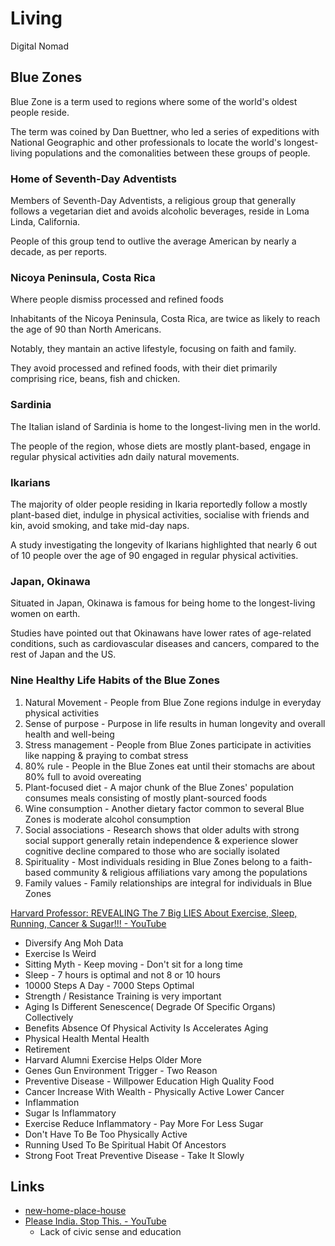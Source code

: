 # Living

Digital Nomad

## Blue Zones

Blue Zone is a term used to regions where some of the world's oldest people reside.

The term was coined by Dan Buettner, who led a series of expeditions with National Geographic and other professionals to locate the world's longest-living populations and the comonalities between these groups of people.

### Home of Seventh-Day Adventists

Members of Seventh-Day Adventists, a religious group that generally follows a vegetarian diet and avoids alcoholic beverages, reside in Loma Linda, California.

People of this group tend to outlive the average American by nearly a decade, as per reports.

### Nicoya Peninsula, Costa Rica

Where people dismiss processed and refined foods

Inhabitants of the Nicoya Peninsula, Costa Rica, are twice as likely to reach the age of 90 than North Americans.

Notably, they mantain an active lifestyle, focusing on faith and family.

They avoid processed and refined foods, with their diet primarily comprising rice, beans, fish and chicken.

### Sardinia

The Italian island of Sardinia is home to the longest-living men in the world.

The people of the region, whose diets are mostly plant-based, engage in regular physical activities adn daily natural movements.

### Ikarians

The majority of older people residing in Ikaria reportedly follow a mostly plant-based diet, indulge in physical activities, socialise with friends and kin, avoid smoking, and take mid-day naps.

A study investigating the longevity of Ikarians highlighted that nearly 6 out of 10 people over the age of 90 engaged in regular physical activities.

### Japan, Okinawa

Situated in Japan, Okinawa is famous for being home to the longest-living women on earth.

Studies have pointed out that Okinawans have lower rates of age-related conditions, such as cardiovascular diseases and cancers, compared to the rest of Japan and the US.

### Nine Healthy Life Habits of the Blue Zones

1. Natural Movement - People from Blue Zone regions indulge in everyday physical activities
2. Sense of purpose - Purpose in life results in human longevity and overall health and well-being
3. Stress management - People from Blue Zones participate in activities like napping & praying to combat stress
4. 80% rule - People in the Blue Zones eat until their stomachs are about 80% full to avoid overeating
5. Plant-focused diet - A major chunk of the Blue Zones' population consumes meals consisting of mostly plant-sourced foods
6. Wine consumption - Another dietary factor common to several Blue Zones is moderate alcohol consumption
7. Social associations - Research shows that older adults with strong social support generally retain independence & experience slower cognitive decline compared to those who are socially isolated
8. Spirituality - Most individuals residing in Blue Zones belong to a faith-based community & religious affiliations vary among the populations
9. Family values - Family relationships are integral for individuals in Blue Zones

[Harvard Professor: REVEALING The 7 Big LIES About Exercise, Sleep, Running, Cancer & Sugar!!! - YouTube](https://www.youtube.com/watch?v=ujRwf1HdNjk)

- Diversify Ang Moh Data
- Exercise Is Weird
- Sitting Myth - Keep moving - Don't sit for a long time
- Sleep - 7 hours is optimal and not 8 or 10 hours
- 10000 Steps A Day - 7000 Steps Optimal
- Strength / Resistance Training is very important
- Aging Is Different Senescence( Degrade Of Specific Organs) Collectively
- Benefits Absence Of Physical Activity Is Accelerates Aging
- Physical Health Mental Health
- Retirement
- Harvard Alumni Exercise Helps Older More
- Genes Gun Environment Trigger - Two Reason
- Preventive Disease - Willpower Education High Quality Food
- Cancer Increase With Wealth - Physically Active Lower Cancer
- Inflammation
- Sugar Is Inflammatory
- Exercise Reduce Inflammatory - Pay More For Less Sugar
- Don't Have To Be Too Physically Active
- Running Used To Be Spiritual Habit Of Ancestors
- Strong Foot Treat Preventive Disease - Take It Slowly

## Links

- [new-home-place-house](knowledge/geography/new-home-place-house.md)
- [Please India. Stop This. - YouTube](https://www.youtube.com/watch?v=Be-QX2fkb30&ab_channel=MohakMangal)
	- Lack of civic sense and education
